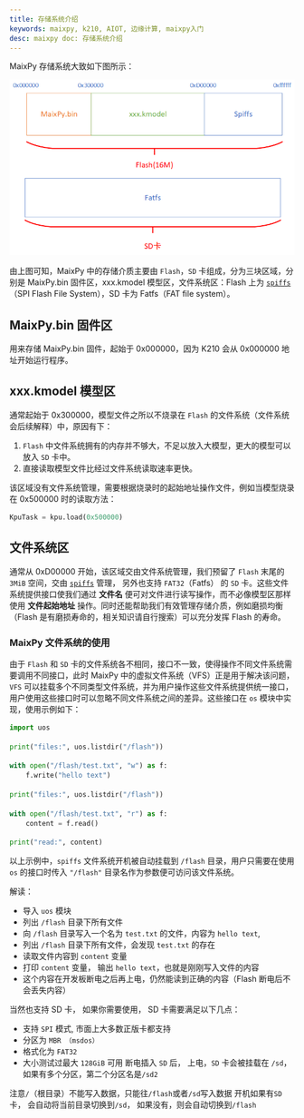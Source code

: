 ```yaml
---
title: 存储系统介绍
keywords: maixpy, k210, AIOT, 边缘计算, maixpy入门
desc: maixpy doc: 存储系统介绍
---
```



MaixPy 存储系统大致如下图所示：

![](../../assets/get_started/memory.png)

由上图可知，MaixPy 中的存储介质主要由 `Flash`，`SD` 卡组成，分为三块区域，分别是 MaixPy.bin 固件区，xxx.kmodel 模型区，文件系统区：Flash 上为 [`spiffs`](https://github.com/pellepl/spiffs)（SPI Flash File System），SD 卡为 Fatfs（FAT file system）。

## MaixPy.bin 固件区

用来存储 MaixPy.bin 固件，起始于 0x000000，因为 K210 会从 0x000000 地址开始运行程序。

## xxx.kmodel 模型区

通常起始于 0x300000，模型文件之所以不烧录在 `Flash` 的文件系统（文件系统会后续解释）中，原因有下：

1. `Flash` 中文件系统拥有的内存并不够大，不足以放入大模型，更大的模型可以放入 `SD` 卡中。
2. 直接读取模型文件比经过文件系统读取速率更快。

该区域没有文件系统管理，需要根据烧录时的起始地址操作文件，例如当模型烧录在 0x500000 时的读取方法：

```python
KpuTask = kpu.load(0x500000)
```

## 文件系统区

通常从 0xD00000 开始，该区域交由文件系统管理，我们预留了 `Flash` 末尾的 `3MiB` 空间，交由 [`spiffs`](https://github.com/pellepl/spiffs) 管理， 另外也支持 `FAT32`（Fatfs） 的 `SD` 卡。这些文件系统提供接口使我们通过 **文件名** 便可对文件进行读写操作，而不必像模型区那样使用 **文件起始地址** 操作。同时还能帮助我们有效管理存储介质，例如磨损均衡（Flash 是有磨损寿命的，相关知识请自行搜索）可以充分发挥 Flash 的寿命。

### MaixPy 文件系统的使用

由于 `Flash` 和 `SD` 卡的文件系统各不相同，接口不一致，使得操作不同文件系统需要调用不同接口，此时 MaixPy 中的虚拟文件系统（VFS）正是用于解决该问题，`VFS` 可以挂载多个不同类型文件系统，并为用户操作这些文件系统提供统一接口，用户使用这些接口时可以忽略不同文件系统之间的差异。这些接口在 `os` 模块中实现，使用示例如下：

```python
import uos

print("files:", uos.listdir("/flash"))

with open("/flash/test.txt", "w") as f:
    f.write("hello text")

print("files:", uos.listdir("/flash"))

with open("/flash/test.txt", "r") as f:
    content = f.read()

print("read:", content)
```

以上示例中，`spiffs` 文件系统开机被自动挂载到 `/flash` 目录，用户只需要在使用 `os` 的接口时传入 `"/flash"` 目录名作为参数便可访问该文件系统。

解读：
* 导入 `uos` 模块
* 列出 `/flash` 目录下所有文件
* 向 `/flash` 目录写入一个名为 `test.txt` 的文件，内容为 `hello text`,
* 列出 `/flash` 目录下所有文件，会发现 `test.txt` 的存在
* 读取文件内容到 `content` 变量
* 打印 `content` 变量， 输出 `hello text`，也就是刚刚写入文件的内容
* 这个内容在开发板断电之后再上电，仍然能读到正确的内容（Flash 断电后不会丢失内容）

当然也支持 SD 卡， 如果你需要使用， SD 卡需要满足以下几点：
* 支持 `SPI` 模式,  市面上大多数正版卡都支持
* 分区为 `MBR （msdos）`
* 格式化为 `FAT32`
* 大小测试过最大 `128GiB` 可用
断电插入 `SD` 后， 上电，`SD` 卡会被挂载在 `/sd`，如果有多个分区，第二个分区名是`/sd2`

注意`/`（根目录）不能写入数据，只能往`/flash`或者`/sd`写入数据
开机如果有`SD`卡， 会自动将当前目录切换到`/sd`， 如果没有，则会自动切换到`/flash`
